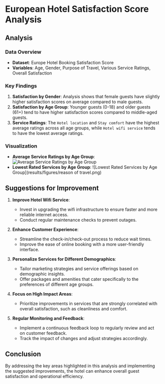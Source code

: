 # European Hotel Satisfaction Score Analysis

## Analysis

### Data Overview
- **Dataset**: Europe Hotel Booking Satisfaction Score
- **Variables**: Age, Gender, Purpose of Travel, Various Service Ratings, Overall Satisfaction

### Key Findings
1. **Satisfaction by Gender**: Analysis shows that female guests have slightly higher satisfaction scores on average compared to male guests.
2. **Satisfaction by Age Group**: Younger guests (0-18) and older guests (61+) tend to have higher satisfaction scores compared to middle-aged guests.
3. **Service Ratings**: The `Hotel location` and `Stay comfort` have the highest average ratings across all age groups, while `Hotel wifi service` tends to have the lowest average ratings.

### Visualization
- **Average Service Ratings by Age Group**:
  ![Average Service Ratings by Age Group](results/figures/average_ratings_by_age_group.png)
- **Lowest Rated Services by Age Group**:
  ![Lowest Rated Services by Age Group](results/figures/reason of travel.png)

## Suggestions for Improvement

1. **Improve Hotel Wifi Service**:
   - Invest in upgrading the wifi infrastructure to ensure faster and more reliable internet access.
   - Conduct regular maintenance checks to prevent outages.

2. **Enhance Customer Experience**:
   - Streamline the check-in/check-out process to reduce wait times.
   - Improve the ease of online booking with a more user-friendly interface.

3. **Personalize Services for Different Demographics**:
   - Tailor marketing strategies and service offerings based on demographic insights.
   - Offer packages and amenities that cater specifically to the preferences of different age groups.

4. **Focus on High Impact Areas**:
   - Prioritize improvements in services that are strongly correlated with overall satisfaction, such as cleanliness and comfort.

5. **Regular Monitoring and Feedback**:
   - Implement a continuous feedback loop to regularly review and act on customer feedback.
   - Track the impact of changes and adjust strategies accordingly.

## Conclusion

By addressing the key areas highlighted in this analysis and implementing the suggested improvements, the hotel can enhance overall guest satisfaction and operational efficiency.

